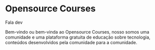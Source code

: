 # Opensource Courses

Fala dev

Bem-vindo ou bem-vinda ao Opensource Courses, nosso somos uma comunidade e uma plataforma gratuita de educação sobre tecnologia,
conteúdos desenvolvidos pela comunidade para a comunidade.
<!--
Nossa lema é:

> Vamos democratizar nosso conhecimento, para construção de um futuro melhor.

Assim, conseguimos facilitar a entrada de novos desenvolvedores a tecnologia e auxiliar em seu desenvolvimento, conseguimos fazer isso seguindo os **movimento opensource** e desenvolvimento trilhas de conteúdo, 


- Trilhas de conhecimento
- Guia do contribuidor
- Código de conduta



**Here are some ideas to get you started:**

🙋‍♀️ A short introduction - what is your organization all about?
🌈 Contribution guidelines - how can the community get involved?
👩‍💻 Useful resources - where can the community find your docs? Is there anything else the community should know?
🍿 Fun facts - what does your team eat for breakfast?
🧙 Remember, you can do mighty things with the power of [Markdown](https://docs.github.com/github/writing-on-github/getting-started-with-writing-and-formatting-on-github/basic-writing-and-formatting-syntax)
-->
